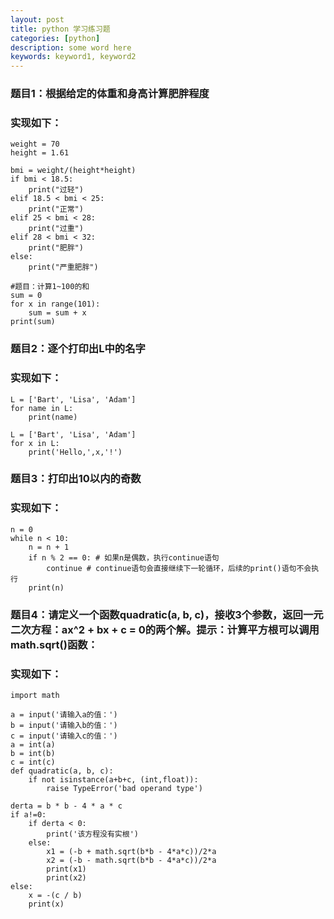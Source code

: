 ```yaml
---
layout: post
title: python 学习练习题
categories: [python]
description: some word here
keywords: keyword1, keyword2
---
```


### 题目1：根据给定的体重和身高计算肥胖程度

### 实现如下：

```
weight = 70
height = 1.61

bmi = weight/(height*height)
if bmi < 18.5:
    print("过轻")
elif 18.5 < bmi < 25:
    print("正常")
elif 25 < bmi < 28:
    print("过重")
elif 28 < bmi < 32:
    print("肥胖")
else:
    print("严重肥胖")

#题目：计算1~100的和
sum = 0
for x in range(101):
    sum = sum + x
print(sum)
```

### 题目2：逐个打印出L中的名字

### 实现如下：

```
L = ['Bart', 'Lisa', 'Adam']
for name in L:
    print(name)
```
```
L = ['Bart', 'Lisa', 'Adam']
for x in L:
    print('Hello,',x,'!')
```
### 题目3：打印出10以内的奇数

### 实现如下：

```
n = 0
while n < 10:
    n = n + 1
    if n % 2 == 0: # 如果n是偶数，执行continue语句
        continue # continue语句会直接继续下一轮循环，后续的print()语句不会执行
    print(n)
```
### 题目4：请定义一个函数quadratic(a, b, c)，接收3个参数，返回一元二次方程：ax^2 + bx + c = 0的两个解。提示：计算平方根可以调用math.sqrt()函数：

### 实现如下：

```
import math

a = input('请输入a的值：')
b = input('请输入b的值：')
c = input('请输入c的值：')
a = int(a)
b = int(b)
c = int(c)
def quadratic(a, b, c):
    if not isinstance(a+b+c, (int,float)):
        raise TypeError('bad operand type')

derta = b * b - 4 * a * c
if a!=0:
    if derta < 0:
        print('该方程没有实根')
    else:
        x1 = (-b + math.sqrt(b*b - 4*a*c))/2*a
        x2 = (-b - math.sqrt(b*b - 4*a*c))/2*a
        print(x1)
        print(x2)
else:
    x = -(c / b)
    print(x)
```









